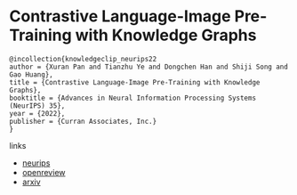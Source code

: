 # Contrastive Language-Image Pre-Training with Knowledge Graphs

```
@incollection{knowledgeclip_neurips22
author = {Xuran Pan and Tianzhu Ye and Dongchen Han and Shiji Song and Gao Huang},
title = {Contrastive Language-Image Pre-Training with Knowledge Graphs},
booktitle = {Advances in Neural Information Processing Systems (NeurIPS) 35},
year = {2022},
publisher = {Curran Associates, Inc.}
}
```

links
- [neurips](https://nips.cc/Conferences/2022/Schedule?showEvent=53541)
- [openreview](https://openreview.net/forum?id=4T3kbrzfeR)
- [arxiv](https://arxiv.org/abs/2210.08901)
